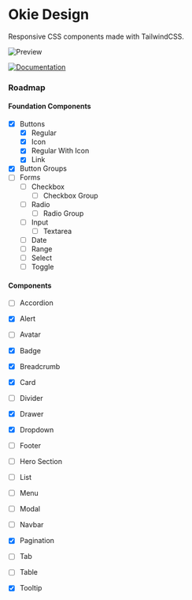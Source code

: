 
# Okie Design

Responsive CSS components made with TailwindCSS.



![Preview](https://i.imgur.com/uFjFZok.png)


[![Documentation](https://img.shields.io/badge/-See%20all%20Components-lightgrey?style=for-the-badge)](https://okie.design/Documentation)



### Roadmap

#### Foundation Components
- [x]  Buttons
    - [x]  Regular
    - [x]  Icon
    - [x]  Regular With Icon
    - [x]  Link
- [x]  Button Groups
- [ ]  Forms
    - [ ]  Checkbox
        - [ ]  Checkbox Group
    - [ ]  Radio
        - [ ]  Radio Group
    - [ ]  Input
        - [ ]  Textarea
    - [ ]  Date
    - [ ]  Range
    - [ ]  Select
    - [ ]  Toggle

#### Components
- [ ]  Accordion
- [x]  Alert
- [ ]  Avatar
- [x]  Badge
- [x]  Breadcrumb
- [x]  Card
- [ ]  Divider
- [x]  Drawer
- [x]  Dropdown
- [ ]  Footer
- [ ]  Hero Section
- [ ]  List
- [ ]  Menu
- [ ]  Modal
- [ ]  Navbar
- [x]  Pagination
- [ ]  Tab
- [ ]  Table
- [x]  Tooltip



